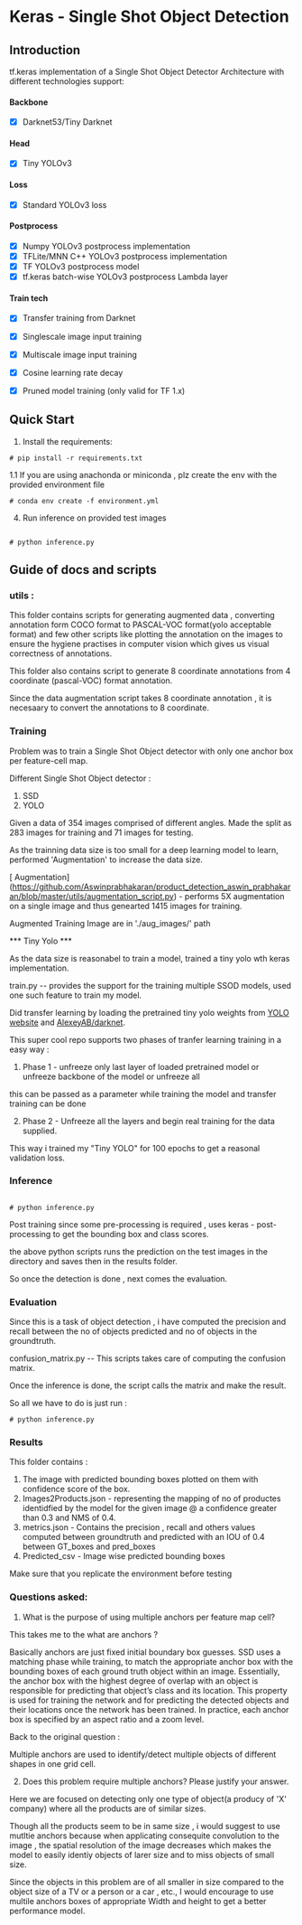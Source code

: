 # Keras - Single Shot Object Detection

## Introduction

tf.keras implementation of a Single Shot Object Detector Architecture with different technologies support:

#### Backbone
- [x] Darknet53/Tiny Darknet

#### Head
- [x] Tiny YOLOv3

#### Loss
- [x] Standard YOLOv3 loss

#### Postprocess
- [x] Numpy YOLOv3 postprocess implementation
- [x] TFLite/MNN C++ YOLOv3 postprocess implementation
- [x] TF YOLOv3 postprocess model
- [x] tf.keras batch-wise YOLOv3 postprocess Lambda layer

#### Train tech
- [x] Transfer training from Darknet
- [x] Singlescale image input training
- [x] Multiscale image input training
- [x] Cosine learning rate decay
- [x] Pruned model training (only valid for TF 1.x)


## Quick Start

1. Install the requirements:

```
# pip install -r requirements.txt

```

1.1 If you are using anachonda or miniconda , plz create the env with the provided environment file

```
# conda env create -f environment.yml

```

4. Run inference on provided test images

```

# python inference.py

```


## Guide of docs and scripts


### utils :

This folder contains scripts for generating augmented data , converting annotation form COCO format to PASCAL-VOC format(yolo acceptable format) and few other scripts like plotting the 
annotation on the images to ensure the hygiene practises in computer vision which gives us visual correctness of annotations.

This folder also contains script to generate 8 coordinate annotations from 4 coordinate (pascal-VOC) format annotation.

Since the data augmentation script takes 8 coordinate annotation , it is necesaary to convert the annotations to 8 coordinate.

### Training

Problem was to train a Single Shot Object detector with only one anchor box per feature-cell map.

Different Single Shot Object detector :

1. SSD
2. YOLO


Given a data of 354 images comprised of different angles. Made the split as 283 images for training and 71 images for testing.

As the trainning data size is too small for a deep learning model to learn, performed 'Augmentation' to increase the data size.

[ Augmentation] (https://github.com/Aswinprabhakaran/product_detection_aswin_prabhakaran/blob/master/utils/augmentation_script.py) - performs 5X augmentation on a single image and thus genearted 1415 images for training.
 
Augmented Training Image are in './aug_images/' path


*** Tiny Yolo ***


As the data size is reasonabel to train a model, trained a tiny yolo wth keras implementation.

train.py -- provides the support for the training multiple SSOD models, used one such feature to train my model.

Did transfer learning by loading the pretrained tiny yolo weights from [YOLO website](http://pjreddie.com/darknet/yolo/) and [AlexeyAB/darknet](https://github.com/AlexeyAB/darknet).




This super cool repo supports two phases of tranfer learning training in a easy way :

1. Phase 1 - unfreeze only last layer of loaded pretrained model or unfreeze backbone of the model or unfreeze all

this can be passed as a parameter while training the model and transfer training can be done

2. Phase 2 - Unfreeze all the layers and begin real training for the data supplied.

This way i trained my "Tiny YOLO" for 100 epochs to get a reasonal validation loss. 


### Inference 

```

# python inference.py

```

Post training since some pre-processing is required , uses keras - post-processing to get the bounding box and class scores.

the above python scripts runs the prediction on the test images in the directory and saves then in the results folder.

So once the detection is done , next comes the evaluation.

### Evaluation


Since this is a task of object detection , i have computed the precision and recall between the no of objects predicted and no of objects in the groundtruth.

confusion_matrix.py -- This scripts takes care of computing the confusion matrix.

Once the inference is done, the script calls the matrix and make the result.

So all we have to do is just run :

```
# python inference.py

```

### Results 

This folder contains :

1. The image with predicted bounding boxes plotted on them with confidence score of the box.
2. Images2Products.json - representing the mapping of no of productes identidfied by the model for the given image @ a confidence greater than 0.3 and NMS of 0.4.
3. metrics.json - Contains the precision , recall and others values computed between groundtruth and predicted with an IOU of 0.4 between GT_boxes and pred_boxes
4. Predicted_csv - Image wise predicted bounding boxes


Make sure that you replicate the environment before testing



### Questions asked:

1. What is the purpose of using multiple anchors per feature map cell? 

This takes me to the what are anchors ?

Basically anchors are just fixed initial boundary box guesses.
SSD uses a matching phase while training, to match the appropriate anchor box with the bounding boxes of each ground truth object within an image. Essentially, the anchor box with the highest degree of overlap with an object is responsible for predicting that object’s class and its location. This property is used for training the network and for predicting the detected objects and their locations once the network has been trained. In practice, each anchor box is specified by an aspect ratio and a zoom level.

Back to the original question : 

Multiple anchors are used to identify/detect multiple objects of different shapes in one grid cell. 

2. Does this problem require multiple anchors? Please justify your answer.

Here we are focused on detecting only one type of object(a producy of 'X' company) where all the products are of similar sizes.

Though all the products seem to be in same size , i would suggest to use mutltie anchors because when applicating consequite convolution to the image , 
the spatial resolution of the image decreases which makes the model to easily identiy objects of larer size and to miss objects of small size.

Since the objects in this problem are of all smaller in size compared to the object size of a TV or a person or a car , etc., I would encourage to use multile anchors boxes of appropriate Width and height to get a better performance model.









  
